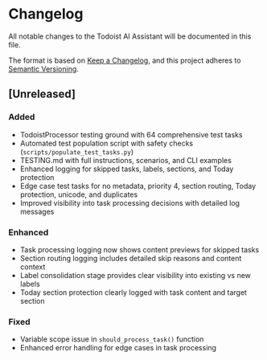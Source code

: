# Changelog

All notable changes to the Todoist AI Assistant will be documented in this file.

The format is based on [Keep a Changelog](https://keepachangelog.com/en/1.0.0/),
and this project adheres to [Semantic Versioning](https://semver.org/spec/v2.0.0.html).

## [Unreleased]

### Added
- TodoistProcessor testing ground with 64 comprehensive test tasks
- Automated test population script with safety checks (`scripts/populate_test_tasks.py`)
- TESTING.md with full instructions, scenarios, and CLI examples
- Enhanced logging for skipped tasks, labels, sections, and Today protection
- Edge case test tasks for no metadata, priority 4, section routing, Today protection, unicode, and duplicates
- Improved visibility into task processing decisions with detailed log messages

### Enhanced
- Task processing logging now shows content previews for skipped tasks
- Section routing logging includes detailed skip reasons and content context
- Label consolidation stage provides clear visibility into existing vs new labels
- Today section protection clearly logged with task content and target section

### Fixed
- Variable scope issue in `should_process_task()` function
- Enhanced error handling for edge cases in task processing
